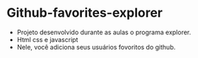 # Github-favorites-explorer

- Projeto desenvolvido durante as aulas o programa explorer.
- Html css e javascript
- Nele, você adiciona seus usuários fovoritos do github.

